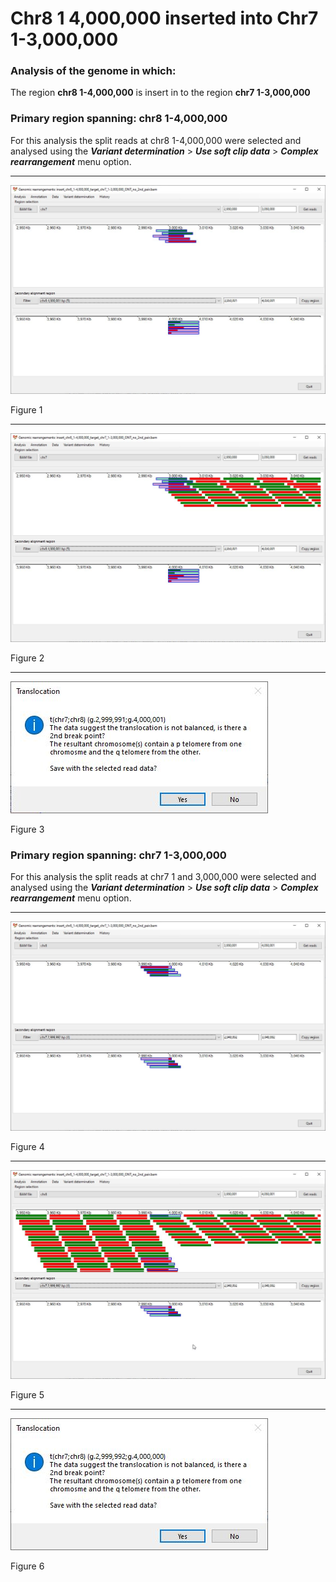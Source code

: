# Chr8 1 4,000,000  inserted into Chr7 1-3,000,000

### Analysis of the genome in which: 

The region **chr8 1-4,000,000** is insert in to the region **chr7 1-3,000,000**

### Primary region spanning: chr8 1-4,000,000 

For this analysis the split reads at chr8 1-4,000,000 were selected and analysed using the ___Variant determination___ > ___Use soft clip data___ > ___Complex rearrangement___ menu option.<hr />

![image](images/insert_chr8_1-4,000,000_target_chr7_1-3,000,000_ONT_no_2nd_pair_1.jpg)

Figure 1

<hr />

![image](images/insert_chr8_1-4,000,000_target_chr7_1-3,000,000_ONT_no_2nd_pair_1_all.jpg)

Figure 2

<hr />

![image](images/insert_chr8_1-4,000,000_target_chr7_1-3,000,000_ONT_no_2nd_pair_1_results.jpg)

Figure 3

### Primary region spanning: chr7 1-3,000,000 

For this analysis the split reads at chr7 1 and 3,000,000 were selected and analysed using the ___Variant determination___ > ___Use soft clip data___ > ___Complex rearrangement___ menu option.<hr />

![image](images/insert_chr8_1-4,000,000_target_chr7_1-3,000,000_ONT_no_2nd_pair_2.jpg)

Figure 4

<hr />

![image](images/insert_chr8_1-4,000,000_target_chr7_1-3,000,000_ONT_no_2nd_pair_2_all.jpg)

Figure 5

<hr />

![image](images/insert_chr8_1-4,000,000_target_chr7_1-3,000,000_ONT_no_2nd_pair_2_results.jpg)

Figure 6

